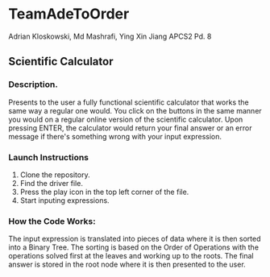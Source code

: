 # TeamAdeToOrder
Adrian Kloskowski, Md Mashrafi, Ying Xin Jiang
APCS2 Pd. 8

## Scientific Calculator

### Description. 
Presents to the user a fully functional scientific calculator that works 
the same way a regular one would. You click on the buttons in the same 
manner you would on a regular online version of the scientific calculator. 
Upon pressing ENTER, the calculator would return your final answer or an 
error message if there's something wrong with your input expression. 

### Launch Instructions
1. Clone the repository. 
2. Find the driver file. 
3. Press the play icon in the top left corner of the file. 
4. Start inputing expressions. 

### How the Code Works:
The input expression is translated into pieces of data where it is then 
sorted into a Binary Tree. The sorting is based on the Order of Operations
with the operations solved first at the leaves and working up to the 
roots. The final answer is stored in the root node where it is then presented
to the user. 
